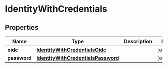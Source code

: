 
# IdentityWithCredentials

## Properties
| Name | Type | Description | Notes |
| ------------ | ------------- | ------------- | ------------- |
| **oidc** | [**IdentityWithCredentialsOidc**](IdentityWithCredentialsOidc.md) |  |  [optional] |
| **password** | [**IdentityWithCredentialsPassword**](IdentityWithCredentialsPassword.md) |  |  [optional] |




